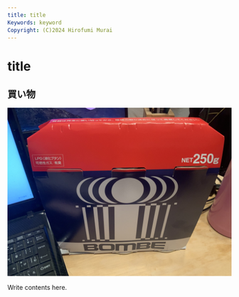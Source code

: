 ```yaml
---
title: title
Keywords: keyword 
Copyright: (C)2024 Hirofumi Murai
---
```


# title

## 買い物

![ボンベ](IMG_2912.jpeg)

Write contents here.


